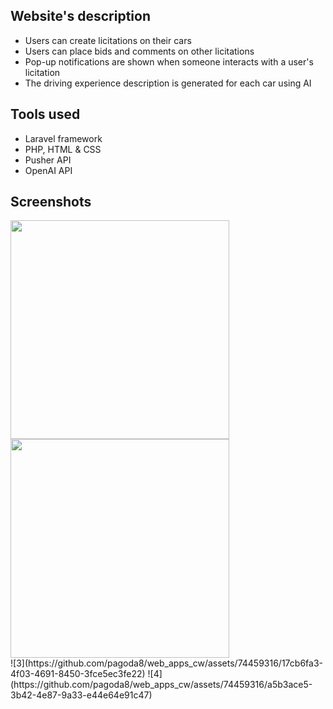 ## Website's description

- Users can create licitations on their cars
- Users can place bids and comments on other licitations
- Pop-up notifications are shown when someone interacts with a user's licitation
- The driving experience description is generated for each car using AI

## Tools used

- Laravel framework
- PHP, HTML & CSS
- Pusher API
- OpenAI API

## Screenshots

<!--
![1](https://github.com/pagoda8/web_apps_cw/assets/74459316/a9c3c763-f72c-418d-be95-606c52a5e6fb)
![2](https://github.com/pagoda8/web_apps_cw/assets/74459316/a9d3d8a8-f581-4e1c-ae08-75650de82062)

-->

<img src="https://github.com/pagoda8/web_apps_cw/assets/74459316/a9c3c763-f72c-418d-be95-606c52a5e6fb" width="350">
<img src="https://github.com/pagoda8/web_apps_cw/assets/74459316/a9d3d8a8-f581-4e1c-ae08-75650de82062" width="350"><br>
![3](https://github.com/pagoda8/web_apps_cw/assets/74459316/17cb6fa3-4f03-4691-8450-3fce5ec3fe22)
![4](https://github.com/pagoda8/web_apps_cw/assets/74459316/a5b3ace5-3b42-4e87-9a33-e44e64e91c47)

